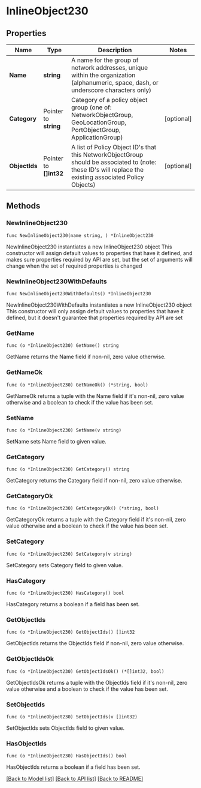 # InlineObject230

## Properties

Name | Type | Description | Notes
------------ | ------------- | ------------- | -------------
**Name** | **string** | A name for the group of network addresses, unique within the organization (alphanumeric, space, dash, or underscore characters only) | 
**Category** | Pointer to **string** | Category of a policy object group (one of: NetworkObjectGroup, GeoLocationGroup, PortObjectGroup, ApplicationGroup) | [optional] 
**ObjectIds** | Pointer to **[]int32** | A list of Policy Object ID&#39;s that this NetworkObjectGroup should be associated to (note: these ID&#39;s will replace the existing associated Policy Objects) | [optional] 

## Methods

### NewInlineObject230

`func NewInlineObject230(name string, ) *InlineObject230`

NewInlineObject230 instantiates a new InlineObject230 object
This constructor will assign default values to properties that have it defined,
and makes sure properties required by API are set, but the set of arguments
will change when the set of required properties is changed

### NewInlineObject230WithDefaults

`func NewInlineObject230WithDefaults() *InlineObject230`

NewInlineObject230WithDefaults instantiates a new InlineObject230 object
This constructor will only assign default values to properties that have it defined,
but it doesn't guarantee that properties required by API are set

### GetName

`func (o *InlineObject230) GetName() string`

GetName returns the Name field if non-nil, zero value otherwise.

### GetNameOk

`func (o *InlineObject230) GetNameOk() (*string, bool)`

GetNameOk returns a tuple with the Name field if it's non-nil, zero value otherwise
and a boolean to check if the value has been set.

### SetName

`func (o *InlineObject230) SetName(v string)`

SetName sets Name field to given value.


### GetCategory

`func (o *InlineObject230) GetCategory() string`

GetCategory returns the Category field if non-nil, zero value otherwise.

### GetCategoryOk

`func (o *InlineObject230) GetCategoryOk() (*string, bool)`

GetCategoryOk returns a tuple with the Category field if it's non-nil, zero value otherwise
and a boolean to check if the value has been set.

### SetCategory

`func (o *InlineObject230) SetCategory(v string)`

SetCategory sets Category field to given value.

### HasCategory

`func (o *InlineObject230) HasCategory() bool`

HasCategory returns a boolean if a field has been set.

### GetObjectIds

`func (o *InlineObject230) GetObjectIds() []int32`

GetObjectIds returns the ObjectIds field if non-nil, zero value otherwise.

### GetObjectIdsOk

`func (o *InlineObject230) GetObjectIdsOk() (*[]int32, bool)`

GetObjectIdsOk returns a tuple with the ObjectIds field if it's non-nil, zero value otherwise
and a boolean to check if the value has been set.

### SetObjectIds

`func (o *InlineObject230) SetObjectIds(v []int32)`

SetObjectIds sets ObjectIds field to given value.

### HasObjectIds

`func (o *InlineObject230) HasObjectIds() bool`

HasObjectIds returns a boolean if a field has been set.


[[Back to Model list]](../README.md#documentation-for-models) [[Back to API list]](../README.md#documentation-for-api-endpoints) [[Back to README]](../README.md)


